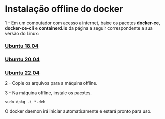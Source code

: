 # Instalação offline do docker

1 - Em um computador com acesso a internet, baixe os pacotes **docker-ce**, **docker-ce-cli** e **containerd.io** da página a seguir correspondente a sua versão do Linux:

### [Ubuntu 18.04](https://download.docker.com/linux/ubuntu/dists/bionic/pool/stable/amd64/)
### [Ubuntu 20.04](https://download.docker.com/linux/ubuntu/dists/focal/pool/stable/amd64/)
### [Ubuntu 22.04](https://download.docker.com/linux/ubuntu/dists/jammy/pool/stable/amd64/)

2 - Copie os arquivos para a máquina offline.

3 - Na máquina offline, instale os pacotes.
```
sudo dpkg -i *.deb
```
O docker daemon irá iniciar automaticamente e estará pronto para uso.
